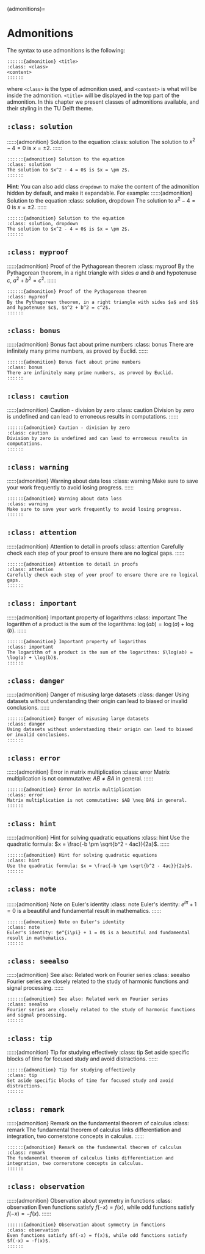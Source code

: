 (admonitions)=
# Admonitions
The syntax to use admonitions is the following:
```
::::::{admonition} <title>
:class: <class>
<content>
::::::
```
where `<class>` is the type of admonition used, and `<content>` is what will be inside the admonition. `<title>` will be displayed in the top part of the admonition. In this chapter we present classes of admonitions available, and their styling in the TU Delft theme.

## `:class: solution`
::::::{admonition} Solution to the equation
:class: solution
The solution to $x^2 - 4 = 0$ is $x = \pm 2$.
::::::
```
::::::{admonition} Solution to the equation
:class: solution
The solution to $x^2 - 4 = 0$ is $x = \pm 2$.
::::::
```

**Hint**: You can also add class `dropdown` to make the content of the admonition hidden by default, and make it expandable. For example:
::::::{admonition} Solution to the equation
:class: solution, dropdown
The solution to $x^2 - 4 = 0$ is $x = \pm 2$.
::::::
```
::::::{admonition} Solution to the equation
:class: solution, dropdown
The solution to $x^2 - 4 = 0$ is $x = \pm 2$.
::::::
```

## `:class: myproof`
::::::{admonition} Proof of the Pythagorean theorem
:class: myproof
By the Pythagorean theorem, in a right triangle with sides $a$ and $b$ and hypotenuse $c$, $a^2 + b^2 = c^2$.
::::::
```
::::::{admonition} Proof of the Pythagorean theorem
:class: myproof
By the Pythagorean theorem, in a right triangle with sides $a$ and $b$ and hypotenuse $c$, $a^2 + b^2 = c^2$.
::::::
```

## `:class: bonus`
::::::{admonition} Bonus fact about prime numbers
:class: bonus
There are infinitely many prime numbers, as proved by Euclid.
::::::
```
::::::{admonition} Bonus fact about prime numbers
:class: bonus
There are infinitely many prime numbers, as proved by Euclid.
::::::
```

## `:class: caution`
::::::{admonition} Caution - division by zero
:class: caution
Division by zero is undefined and can lead to erroneous results in computations.
::::::
```
::::::{admonition} Caution - division by zero
:class: caution
Division by zero is undefined and can lead to erroneous results in computations.
::::::
```

## `:class: warning`
::::::{admonition} Warning about data loss
:class: warning
Make sure to save your work frequently to avoid losing progress.
::::::
```
::::::{admonition} Warning about data loss
:class: warning
Make sure to save your work frequently to avoid losing progress.
::::::
```

## `:class: attention`
::::::{admonition} Attention to detail in proofs
:class: attention
Carefully check each step of your proof to ensure there are no logical gaps.
::::::
```
::::::{admonition} Attention to detail in proofs
:class: attention
Carefully check each step of your proof to ensure there are no logical gaps.
::::::
```

## `:class: important`
::::::{admonition} Important property of logarithms
:class: important
The logarithm of a product is the sum of the logarithms: $\log(ab) = \log(a) + \log(b)$.
::::::
```
::::::{admonition} Important property of logarithms
:class: important
The logarithm of a product is the sum of the logarithms: $\log(ab) = \log(a) + \log(b)$.
::::::
```

## `:class: danger`
::::::{admonition} Danger of misusing large datasets
:class: danger
Using datasets without understanding their origin can lead to biased or invalid conclusions.
::::::
```
::::::{admonition} Danger of misusing large datasets
:class: danger
Using datasets without understanding their origin can lead to biased or invalid conclusions.
::::::
```

## `:class: error`
::::::{admonition} Error in matrix multiplication
:class: error
Matrix multiplication is not commutative: $AB \neq BA$ in general.
::::::
```
::::::{admonition} Error in matrix multiplication
:class: error
Matrix multiplication is not commutative: $AB \neq BA$ in general.
::::::
```

## `:class: hint`
::::::{admonition} Hint for solving quadratic equations
:class: hint
Use the quadratic formula: $x = \frac{-b \pm \sqrt{b^2 - 4ac}}{2a}$.
::::::
```
::::::{admonition} Hint for solving quadratic equations
:class: hint
Use the quadratic formula: $x = \frac{-b \pm \sqrt{b^2 - 4ac}}{2a}$.
::::::
```

## `:class: note`
::::::{admonition} Note on Euler's identity
:class: note
Euler's identity: $e^{i\pi} + 1 = 0$ is a beautiful and fundamental result in mathematics.
::::::
```
::::::{admonition} Note on Euler's identity
:class: note
Euler's identity: $e^{i\pi} + 1 = 0$ is a beautiful and fundamental result in mathematics.
::::::
```

## `:class: seealso`
::::::{admonition} See also: Related work on Fourier series
:class: seealso
Fourier series are closely related to the study of harmonic functions and signal processing.
::::::
```
::::::{admonition} See also: Related work on Fourier series
:class: seealso
Fourier series are closely related to the study of harmonic functions and signal processing.
::::::
```

## `:class: tip`
::::::{admonition} Tip for studying effectively
:class: tip
Set aside specific blocks of time for focused study and avoid distractions.
::::::
```
::::::{admonition} Tip for studying effectively
:class: tip
Set aside specific blocks of time for focused study and avoid distractions.
::::::
```

## `:class: remark`
::::::{admonition} Remark on the fundamental theorem of calculus
:class: remark
The fundamental theorem of calculus links differentiation and integration, two cornerstone concepts in calculus.
::::::
```
::::::{admonition} Remark on the fundamental theorem of calculus
:class: remark
The fundamental theorem of calculus links differentiation and integration, two cornerstone concepts in calculus.
::::::
```

## `:class: observation`
::::::{admonition} Observation about symmetry in functions
:class: observation
Even functions satisfy $f(-x) = f(x)$, while odd functions satisfy $f(-x) = -f(x)$.
::::::
```
::::::{admonition} Observation about symmetry in functions
:class: observation
Even functions satisfy $f(-x) = f(x)$, while odd functions satisfy $f(-x) = -f(x)$.
::::::
